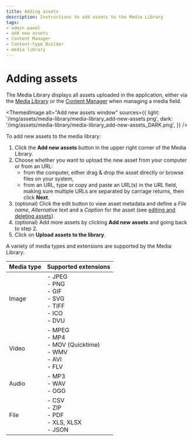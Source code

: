 ```yaml
---
title: Adding assets
description: Instructions to add assets to the Media Library
tags:
- admin panel
- add new assets
- Content Manager
- Content-type Builder
- media library
---
```


# Adding assets

The Media Library displays all assets uploaded in the application, either via the [Media Library](/user-docs/media-library) or the [Content Manager](/user-docs/content-manager/writing-content.md#filling-up-fields) when managing a media field.

<ThemedImage
  alt="Add new assets window"
  sources={{
    light: '/img/assets/media-library/media-library_add-new-assets.png',
    dark: '/img/assets/media-library/media-library_add-new-assets_DARK.png',
  }}
/>

To add new assets to the media library:

1. Click the **Add new assets** button in the upper right corner of the Media Library.
2. Choose whether you want to upload the new asset from your computer or from an URL:
    - from the computer, either drag & drop the asset directly or browse files on your system,
    - from an URL, type or copy and paste an URL(s) in the _URL_ field, making sure multiple URLs are separated by carriage returns, then click **Next**.
3. (optional) Click the edit button <Icon name="pencil-simple" /> to view asset metadata and define a _File name_, _Alternative text_ and a _Caption_ for the asset (see [editing and deleting assets](managing-assets.md)).
4. (optional) Add more assets by clicking **Add new assets** and going back to step 2.
5. Click on **Upload assets to the library**.

A variety of media types and extensions are supported by the Media Library:

| Media type | Supported extensions                                            |
| ---------- | --------------------------------------------------------------- |
| Image      | - JPEG<br />- PNG<br />- GIF<br />- SVG<br />- TIFF<br />- ICO<br />- DVU   |
| Video      | - MPEG<br />- MP4<br />- MOV (Quicktime)<br />- WMV<br />- AVI<br />- FLV |
| Audio      | - MP3<br />- WAV<br />- OGG                                         |
| File       | - CSV<br />- ZIP<br />- PDF<br />- XLS, XLSX<br />- JSON                |

